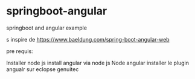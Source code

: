 # springboot-angular
springboot and angular example

s inspire de https://www.baeldung.com/spring-boot-angular-web

pre requis:


Installer node js
install angular via node js
Node angular
installer le plugin angualr sur eclopse genuitec
